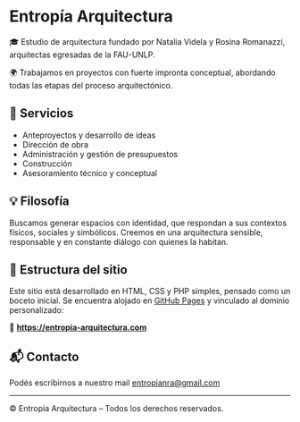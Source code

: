 # Entropía Arquitectura

🎓 Estudio de arquitectura fundado por Natalia Videla y Rosina Romanazzi, arquitectas egresadas de la FAU-UNLP.

🌍 Trabajamos en proyectos con fuerte impronta conceptual, abordando todas las etapas del proceso arquitectónico.

## 🌱 Servicios

- Anteproyectos y desarrollo de ideas
- Dirección de obra
- Administración y gestión de presupuestos
- Construcción
- Asesoramiento técnico y conceptual

## 💡 Filosofía

Buscamos generar espacios con identidad, que respondan a sus contextos físicos, sociales y simbólicos. Creemos en una arquitectura sensible, responsable y en constante diálogo con quienes la habitan.

## 📂 Estructura del sitio

Este sitio está desarrollado en HTML, CSS y PHP simples, pensado como un boceto inicial. Se encuentra alojado en [GitHub Pages](https://pages.github.com/) y vinculado al dominio personalizado:

🔗 **https://entropia-arquitectura.com**

## 📬 Contacto

Podés escribirnos a nuestro mail entropianra@gmail.com

---

© Entropía Arquitectura – Todos los derechos reservados.
